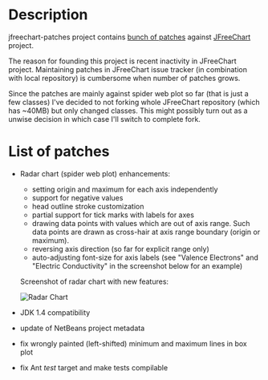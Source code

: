 Description
===========
jfreechart-patches project contains [bunch of patches](#patch_list) against [JFreeChart][] project.

  [JFreeChart]: http://www.jfree.org/jfreechart/ "JFreeChart"

The reason for founding this project is recent inactivity in JFreeChart project. Maintaining patches
in JFreeChart issue tracker (in combination with local repository) is cumbersome when number of
patches grows.

Since the patches are mainly against spider web plot so far (that is just a few classes) I've decided to not
forking whole JFreeChart repository (which has ~40MB) but only changed classes. This might possibly turn out as
a unwise decision in which case I'll switch to complete fork.


List of patches
===============
* Radar chart (spider web plot) enhancements:
    * setting origin and maximum for each axis independently
    * support for negative values
    * head outline stroke customization
    * partial support for tick marks with labels for axes
    * drawing data points with values which are out of axis range. Such data points are drawn as cross-hair at
      axis range boundary (origin or maximum).
    * reversing axis direction (so far for explicit range only)
    * auto-adjusting font-size for axis labels (see "Valence Electrons" and "Electric Conductivity" in the
      screenshot below for an example)

    Screenshot of radar chart with new features:

    ![Radar Chart](https://github.com/mkrauskopf/jfreechart-patches/raw/jfreechart-1.0.x/docs/images/radar-chart.png)
* JDK 1.4 compatibility
* update of NetBeans project metadata
* fix wrongly painted (left-shifted) minimum and maximum lines in box plot
* fix Ant _test_ target and make tests compilable

